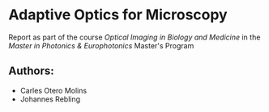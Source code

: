 # Adaptive Optics for Microscopy

Report as part of the course *Optical Imaging in Biology and Medicine* in the *Master in Photonics & Europhotonics* Master's Program

## Authors:
- Carles Otero Molins
- Johannes Rebling
